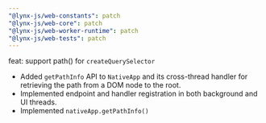 ```yaml
---
"@lynx-js/web-constants": patch
"@lynx-js/web-core": patch
"@lynx-js/web-worker-runtime": patch
"@lynx-js/web-tests": patch
---
```


feat: support path() for `createQuerySelector`

- Added `getPathInfo` API to `NativeApp` and its cross-thread handler for retrieving the path from a DOM node to the root.
- Implemented endpoint and handler registration in both background and UI threads.
- Implemented `nativeApp.getPathInfo()`
